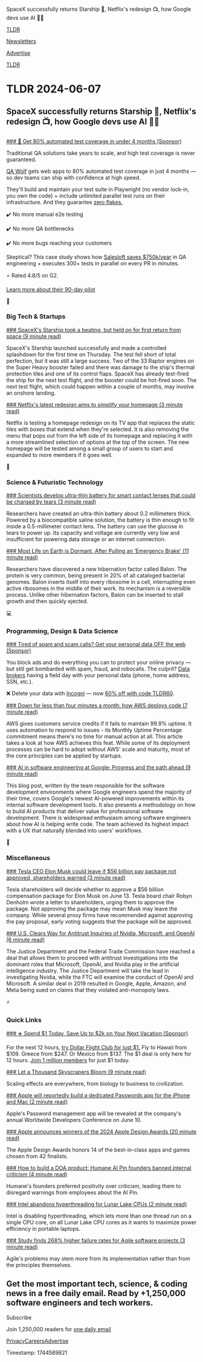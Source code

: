 SpaceX successfully returns Starship 🚀, Netflix's redesign 📺, how Google devs use AI 👨‍💻

[TLDR](/)

[Newsletters](/newsletters)

[Advertise](https://advertise.tldr.tech/)

[TLDR](/)

# TLDR 2024-06-07

## SpaceX successfully returns Starship 🚀, Netflix's redesign 📺, how Google devs use AI 👨‍💻

### 

[### 🤯 Get 80% automated test coverage in under 4 months (Sponsor)](https://www.qawolf.com/lp/tldr?utm_campaign=Automated4Months05072024&amp;utm_source=tldr&amp;utm_medium=newsletter)

Traditional QA solutions take years to scale, and high test coverage is never guaranteed.

[QA Wolf](https://www.qawolf.com/lp/tldr?utm_campaign=Automated4Months05072024&utm_source=tldr&utm_medium=newsletter) gets web apps to 80% automated test coverage in just 4 months — so dev teams can ship with confidence at high speed.

They'll build and maintain your test suite in Playwright (no vendor lock-in, you own the code) + include unlimited parallel test runs on their infrastructure. And they guarantee [zero flakes.](https://www.qawolf.com/lp/tldr?utm_campaign=Automated4Months05072024&utm_source=tldr&utm_medium=newsletter)

✔️ No more manual e2e testing

✔️ No more QA bottlenecks

✔️ No more bugs reaching your customers

Skeptical? This case study shows how [Salesloft saves $750k/year](https://www.qawolf.com/case-studies/salesloft?utm_campaign=Automated4Months05072024&utm_source=tldr&utm_medium=newsletter) in QA engineering + executes 300+ tests in parallel on every PR in minutes.

⭐ Rated 4.8/5 on G2.

[Learn more about their 90-day pilot](https://www.qawolf.com/lp/tldr?utm_campaign=Automated4Months05072024&utm_source=tldr&utm_medium=newsletter)

📱

### Big Tech & Startups

[### SpaceX's Starship took a beating, but held on for first return from space (9 minute read)](https://arstechnica.com/space/2024/06/spacexs-starship-took-a-beating-but-held-on-for-first-return-from-space/?utm_source=tldrnewsletter)

SpaceX's Starship launched successfully and made a controlled splashdown for the first time on Thursday. The test fell short of total perfection, but it was still a large success. Two of the 33 Raptor engines on the Super Heavy booster failed and there was damage to the ship's thermal protection tiles and one of its control flaps. SpaceX has already test-fired the ship for the next test flight, and the booster could be hot-fired soon. The next test flight, which could happen within a couple of months, may involve an onshore landing.

[### Netflix's latest redesign aims to simplify your homepage (3 minute read)](https://www.theverge.com/2024/6/6/24172351/netflix-redesign-homepage-experience-test?utm_source=tldrnewsletter)

Netflix is testing a homepage redesign on its TV app that replaces the static tiles with boxes that extend when they're selected. It is also removing the menu that pops out from the left side of its homepage and replacing it with a more streamlined selection of options at the top of the screen. The new homepage will be tested among a small group of users to start and expanded to more members if it goes well.

🚀

### Science & Futuristic Technology

[### Scientists develop ultra-thin battery for smart contact lenses that could be charged by tears (3 minute read)](https://www.cnbc.com/2024/06/06/scientists-develop-ultra-thin-battery-that-could-be-charged-by-tears.html?utm_source=tldrnewsletter)

Researchers have created an ultra-thin battery about 0.2 millimeters thick. Powered by a biocompatible saline solution, the battery is thin enough to fit inside a 0.5-millimeter contact lens. The battery can use the glucose in tears to power up. Its capacity and voltage are currently very low and insufficient for powering data storage or an internet connection.

[### Most Life on Earth is Dormant, After Pulling an ‘Emergency Brake' (11 minute read)](https://www.quantamagazine.org/most-life-on-earth-is-dormant-after-pulling-an-emergency-brake-20240605/?utm_source=tldrnewsletter)

Researchers have discovered a new hibernation factor called Balon. The protein is very common, being present in 20% of all cataloged bacterial genomes. Balon inserts itself into every ribosome in a cell, interrupting even active ribosomes in the middle of their work. Its mechanism is a reversible process. Unlike other hibernation factors, Balon can be inserted to stall growth and then quickly ejected.

💻

### Programming, Design & Data Science

[### Tired of spam and scam calls? Get your personal data OFF the web (Sponsor)](https://get.incogni.io/aff_c?offer_id=1151&amp;aff_id=16286&amp;url_id=1880&amp;source=April22&amp;utm_source=tldrnewsletter)

You block ads and do everything you can to protect your online privacy — but still get bombarded with spam, fraud, and robocalls. The culprit? [Data brokers](https://get.incogni.io/aff_c?offer_id=1151&aff_id=16286&url_id=1880&source=April22) having a field day with your personal data (phone, home address, SSN, etc.).

❌ Delete your data with [Incogni](https://get.incogni.io/aff_c?offer_id=1151&aff_id=16286&url_id=1880&source=April22) — now [60% off with code TLDR60](https://get.incogni.io/aff_c?offer_id=1151&aff_id=16286&url_id=1880&source=April22).

[### Down for less than four minutes a month: how AWS deploys code (7 minute read)](https://graphite.dev/blog/how-amazon-deploys-code?utm_source=tldrnewsletter)

AWS gives customers service credits if it fails to maintain 99.9% uptime. It uses automation to respond to issues - its Monthly Uptime Percentage commitment means there's no time for manual action at all. This article takes a look at how AWS achieves this feat. While some of its deployment processes can be hard to adopt without AWS' scale and maturity, most of the core principles can be applied by startups.

[### AI in software engineering at Google: Progress and the path ahead (9 minute read)](https://research.google/blog/ai-in-software-engineering-at-google-progress-and-the-path-ahead/?utm_source=tldrnewsletter)

This blog post, written by the team responsible for the software development environments where Google engineers spend the majority of their time, covers Google's newest AI-powered improvements within its internal software development tools. It also presents a methodology on how to build AI products that deliver value for professional software development. There is widespread enthusiasm among software engineers about how AI is helping write code. The team achieved its highest impact with a UX that naturally blended into users' workflows.

🎁

### Miscellaneous

[### Tesla CEO Elon Musk could leave if $56 billion pay package not approved, shareholders warned (3 minute read)](https://www.theverge.com/2024/6/6/24173064/tesla-board-chair-warn-elon-musk-leave-pay-shareholders?utm_source=tldrnewsletter)

Tesla shareholders will decide whether to approve a $56 billion compensation package for Elon Musk on June 13. Tesla board chair Robyn Denholm wrote a letter to shareholders, urging them to approve the package. Not approving the package may mean Musk may leave the company. While several proxy firms have recommended against approving the pay proposal, early voting suggests that the package will be approved.

[### U.S. Clears Way for Antitrust Inquiries of Nvidia, Microsoft, and OpenAI (6 minute read)](https://www.nytimes.com/2024/06/05/technology/nvidia-microsoft-openai-antitrust-doj-ftc.html?unlocked_article_code=1.x00.ctYw.KLNAuJEKLtaA&amp;smid=url-share&amp;utm_source=tldrnewsletter)

The Justice Department and the Federal Trade Commission have reached a deal that allows them to proceed with antitrust investigations into the dominant roles that Microsoft, OpenAI, and Nvidia play in the artificial intelligence industry. The Justice Department will take the lead in investigating Nvidia, while the FTC will examine the conduct of OpenAI and Microsoft. A similar deal in 2019 resulted in Google, Apple, Amazon, and Meta being sued on claims that they violated anti-monopoly laws.

⚡

### Quick Links

[### ✈️ Spend $1 Today, Save Up to $2k on Your Next Vacation (Sponsor)](https://app.dollarflightclub.com/signup/cheapflights4?utm_source=tldr)

For the next 12 hours, [try Dollar Flight Club for just $1.](https://links.tldrnewsletter.com/C5jjsn) Fly to Hawaii from $109. Greece from $247. Or Mexico from $137. The $1 deal is only here for 12 hours. [Join 1 million members](https://links.tldrnewsletter.com/C5jjsn) for just $1 today.

[### Let a Thousand Skyscrapers Bloom (9 minute read)](https://www.lianeon.org/p/let-a-thousand-skyscrapers-bloom?utm_source=tldrnewsletter)

Scaling effects are everywhere, from biology to business to civilization.

[### Apple will reportedly build a dedicated Passwords app for the iPhone and Mac (2 minute read)](https://www.engadget.com/apple-will-reportedly-build-a-dedicated-passwords-app-for-the-iphone-and-mac-211812245.html?utm_source=tldrnewsletter)

Apple's Password management app will be revealed at the company's annual Worldwide Developers Conference on June 10.

[### Apple announces winners of the 2024 Apple Design Awards (20 minute read)](https://www.apple.com/newsroom/2024/06/apple-announces-winners-of-the-2024-apple-design-awards/?utm_source=tldrnewsletter)

The Apple Design Awards honors 14 of the best-in-class apps and games chosen from 42 finalists.

[### How to build a DOA product: Humane AI Pin founders banned internal criticism (4 minute read)](https://arstechnica.com/gadgets/2024/06/report-humane-ai-pin-did-7-million-in-sales-wants-to-sell-for-1-billion/?utm_source=tldrnewsletter)

Humane's founders preferred positivity over criticism, leading them to disregard warnings from employees about the AI Pin.

[### Intel abandons hyperthreading for Lunar Lake CPUs (2 minute read)](https://www.pcworld.com/article/2355112/intel-abandons-hyperthreading-lunar-lake-cpus.html?utm_source=tldrnewsletter)

Intel is disabling hyperthreading, which lets more than one thread run on a single CPU core, on all Lunar Lake CPU cores as it wants to maximize power efficiency in portable laptops.

[### Study finds 268% higher failure rates for Agile software projects (3 minute read)](https://www.theregister.com/2024/06/05/agile_failure_rates/?utm_source=tldrnewsletter)

Agile's problems may stem more from its implementation rather than from the principles themselves.

## Get the most important tech, science, & coding news in a free daily email. Read by +1,250,000 software engineers and tech workers.

Subscribe

Join 1,250,000 readers for [one daily email](/api/latest/tech)

[Privacy](/privacy)[Careers](https://jobs.ashbyhq.com/tldr.tech)[Advertise](/tech/advertise)

Timestamp: 1744589821
